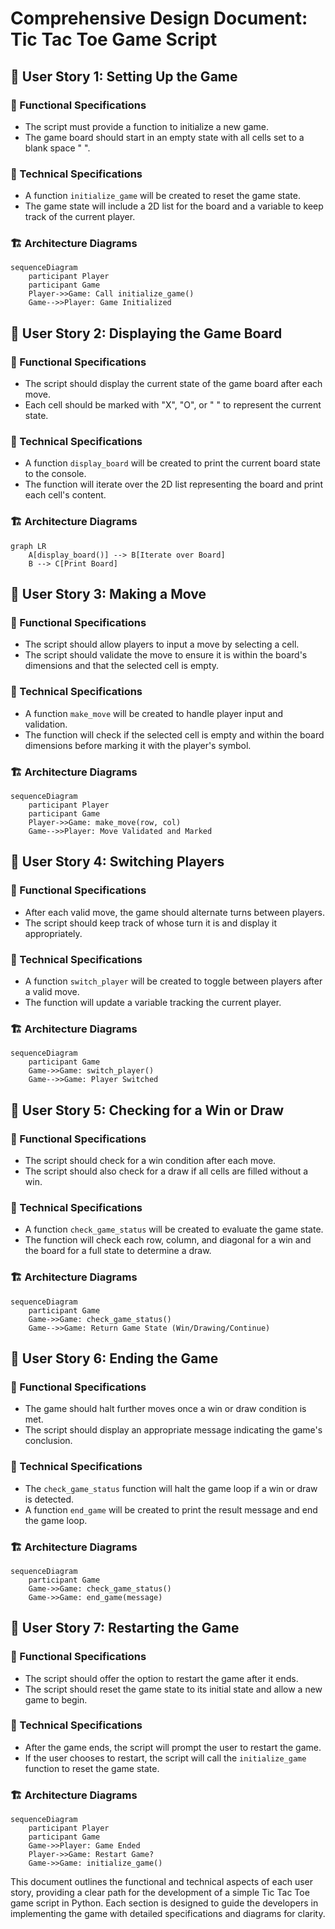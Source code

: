 # Comprehensive Design Document: Tic Tac Toe Game Script

## 🧵 User Story 1: Setting Up the Game
### 🔹 Functional Specifications
- The script must provide a function to initialize a new game.
- The game board should start in an empty state with all cells set to a blank space " ".

### 🔧 Technical Specifications
- A function `initialize_game` will be created to reset the game state.
- The game state will include a 2D list for the board and a variable to keep track of the current player.

### 🏗 Architecture Diagrams
```mermaid
sequenceDiagram
    participant Player
    participant Game
    Player->>Game: Call initialize_game()
    Game-->>Player: Game Initialized
```

## 🧵 User Story 2: Displaying the Game Board
### 🔹 Functional Specifications
- The script should display the current state of the game board after each move.
- Each cell should be marked with "X", "O", or " " to represent the current state.

### 🔧 Technical Specifications
- A function `display_board` will be created to print the current board state to the console.
- The function will iterate over the 2D list representing the board and print each cell's content.

### 🏗 Architecture Diagrams
```mermaid
graph LR
    A[display_board()] --> B[Iterate over Board]
    B --> C[Print Board]
```

## 🧵 User Story 3: Making a Move
### 🔹 Functional Specifications
- The script should allow players to input a move by selecting a cell.
- The script should validate the move to ensure it is within the board's dimensions and that the selected cell is empty.

### 🔧 Technical Specifications
- A function `make_move` will be created to handle player input and validation.
- The function will check if the selected cell is empty and within the board dimensions before marking it with the player's symbol.

### 🏗 Architecture Diagrams
```mermaid
sequenceDiagram
    participant Player
    participant Game
    Player->>Game: make_move(row, col)
    Game-->>Player: Move Validated and Marked
```

## 🧵 User Story 4: Switching Players
### 🔹 Functional Specifications
- After each valid move, the game should alternate turns between players.
- The script should keep track of whose turn it is and display it appropriately.

### 🔧 Technical Specifications
- A function `switch_player` will be created to toggle between players after a valid move.
- The function will update a variable tracking the current player.

### 🏗 Architecture Diagrams
```mermaid
sequenceDiagram
    participant Game
    Game->>Game: switch_player()
    Game-->>Game: Player Switched
```

## 🧵 User Story 5: Checking for a Win or Draw
### 🔹 Functional Specifications
- The script should check for a win condition after each move.
- The script should also check for a draw if all cells are filled without a win.

### 🔧 Technical Specifications
- A function `check_game_status` will be created to evaluate the game state.
- The function will check each row, column, and diagonal for a win and the board for a full state to determine a draw.

### 🏗 Architecture Diagrams
```mermaid
sequenceDiagram
    participant Game
    Game->>Game: check_game_status()
    Game-->>Game: Return Game State (Win/Drawing/Continue)
```

## 🧵 User Story 6: Ending the Game
### 🔹 Functional Specifications
- The game should halt further moves once a win or draw condition is met.
- The script should display an appropriate message indicating the game's conclusion.

### 🔧 Technical Specifications
- The `check_game_status` function will halt the game loop if a win or draw is detected.
- A function `end_game` will be created to print the result message and end the game loop.

### 🏗 Architecture Diagrams
```mermaid
sequenceDiagram
    participant Game
    Game->>Game: check_game_status()
    Game->>Game: end_game(message)
```

## 🧵 User Story 7: Restarting the Game
### 🔹 Functional Specifications
- The script should offer the option to restart the game after it ends.
- The script should reset the game state to its initial state and allow a new game to begin.

### 🔧 Technical Specifications
- After the game ends, the script will prompt the user to restart the game.
- If the user chooses to restart, the script will call the `initialize_game` function to reset the game state.

### 🏗 Architecture Diagrams
```mermaid
sequenceDiagram
    participant Player
    participant Game
    Game->>Player: Game Ended
    Player->>Game: Restart Game?
    Game->>Game: initialize_game()
```

This document outlines the functional and technical aspects of each user story, providing a clear path for the development of a simple Tic Tac Toe game script in Python. Each section is designed to guide the developers in implementing the game with detailed specifications and diagrams for clarity.